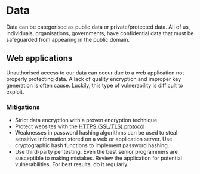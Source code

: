 # Data

Data can be categorised as public data or private/protected data. All of us, individuals, organisations, governments, have confidential data that must be safeguarded from appearing in the public domain.

## Web applications

Unauthorised access to our data can occur due to a web application not properly protecting data. A lack of quality encryption and improper key generation is often cause. Luckily, this type of vulnerability is difficult to exploit.

### Mitigations
* Strict data encryption with a proven encryption technique
* Protect websites with the [HTTPS (SSL/TLS) protocol](../protocols/Transport-Layer-Security-Secure-Sockets-Layer-(TLS-SSL).md)
* Weaknesses in password hashing algorithms can be used to steal sensitive information stored on a web or application server. Use cryptographic hash functions to implement password hashing.
* Use third-party pentesting. Even the best senior programmers are susceptible to making mistakes. Review the application for potential vulnerabilities. For best results, do it regularly.